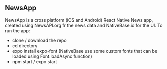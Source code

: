 ## NewsApp
NewsApp is a cross platform (iOS and Android) React Native News app, created using NewsAPI.org fr the news data and NativeBase.io for the UI.
To run the app:
* clone / download the repo
* cd directory
* expo install expo-font (NativeBase use some custom fonts that can be loaded using Font.loadAsync function)
* npm start / expo start 
